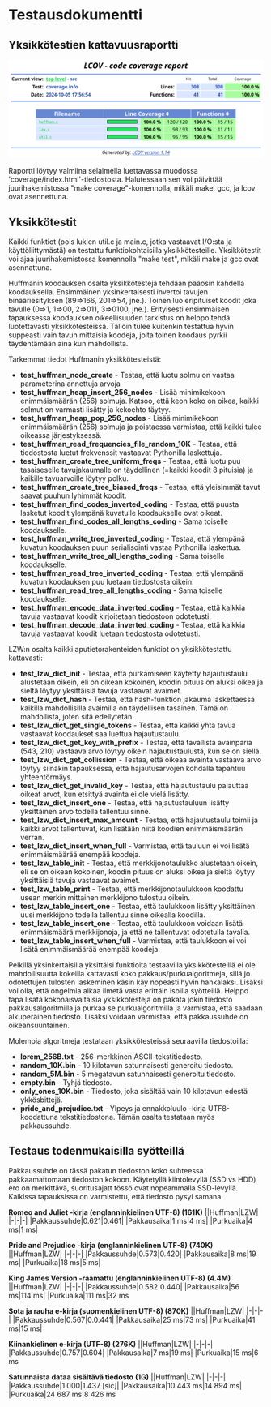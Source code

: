 # Testausdokumentti
## Yksikkötestien kattavuusraportti
![](testikattavuus.png)

Raportti löytyy valmiina selaimella luettavassa muodossa 'coverage/index.html'-tiedostosta.
Halutessaan sen voi päivittää juurihakemistossa "make coverage"-komennolla, mikäli make, gcc, ja lcov ovat asennettuna. 

## Yksikkötestit
Kaikki funktiot (pois lukien util.c ja main.c, jotka vastaavat I/O:sta ja käyttöliittymästä) on testattu funktiokohtaisilla yksikkötesteille. Yksikkötestit voi ajaa juurihakemistossa komennolla "make test", mikäli make ja gcc ovat asennattuna.

Huffmanin koodauksen osalta yksikkötestejä tehdään pääosin kahdella koodauksella. Ensimmäinen yksinkertaisesti invertoi tavujen binääriesityksen (89=>166, 201=>54, jne.). Toinen luo eripituiset koodit joka tavulle (0=>1, 1=>00, 2=>011, 3=>0100, jne.). Erityisesti ensimmäisen tapauksessa koodauksen oikeellisuuden tarkistus on helppo tehdä luotettavasti yksikkötesteissä. Tällöin tulee kuitenkin testattua hyvin suppeasti vain tavun mittaisia koodeja, joita toinen koodaus pyrkii täydentämään aina kun mahdollista.

Tarkemmat tiedot Huffmanin yksikkötesteistä:
* **test_huffman_node_create** - Testaa, että luotu solmu on vastaa parameterina annettuja arvoja
* **test_huffman_heap_insert_256_nodes** - Lisää minimikekoon enimmäismäärän (256) solmuja. Katsoo, että keon koko on oikea, kaikki solmut on varmasti lisätty ja kekoehto täytyy.
* **test_huffman_heap_pop_256_nodes** - Lisää minimikekoon enimmäismäärän (256) solmuja ja poistaessa varmistaa, että kaikki tulee oikeassa järjestyksessä.
* **test_huffman_read_frequencies_file_random_10K** - Testaa, että tiedostosta luetut frekvenssit vastaavat Pythonilla laskettuja.
* **test_huffman_create_tree_uniform_freqs** - Testaa, että luotu puu tasaiseselle tavujakaumalle on täydellinen (=kaikki koodit 8 pituisia) ja kaikille tavuarvoille löytyy polku.
* **test_huffman_create_tree_biased_freqs** - Testaa, että yleisimmät tavut saavat puuhun lyhimmät koodit.
* **test_huffman_find_codes_inverted_coding** - Testaa, että puusta lasketut koodit ylempänä kuvatulle koodaukselle ovat oikeat.
* **test_huffman_find_codes_all_lengths_coding** - Sama toiselle koodaukselle.
* **test_huffman_write_tree_inverted_coding** - Testaa, että ylempänä kuvatun koodauksen puun serialisointi  vastaa Pythonilla laskettua.
* **test_huffman_write_tree_all_lengths_coding** - Sama toiselle koodaukselle.
* **test_huffman_read_tree_inverted_coding** - Testaa, että ylempänä kuvatun koodauksen puu luetaan tiedostosta oikein.
* **test_huffman_read_tree_all_lengths_coding** - Sama toiselle koodaukselle.
* **test_huffman_encode_data_inverted_coding** - Testaa, että kaikkia tavuja vastaavat koodit kirjoitetaan tiedostoon odotetusti.
* **test_huffman_decode_data_inverted_coding** - Testaa, että kaikkia tavuja vastaavat koodit luetaan tiedostosta odotetusti.

LZW:n osalta kaikki aputietorakenteiden funktiot on yksikkötestattu kattavasti:
* **test_lzw_dict_init** - Testaa, että purkamiseen käytetty hajautustaulu alustetaan oikein, eli on oikean kokoinen, koodin pituus on aluksi oikea ja sieltä löytyy yksittäisiä tavuja vastaavat avaimet.
* **test_lzw_dict_hash** - Testaa, että hash-funktion jakauma laskettaessa kaikilla mahdollisilla avaimilla on täydellisen tasainen. Tämä on mahdollista, joten sitä edellytetän.
* **test_lzw_dict_get_single_tokens** - Testaa, että kaikki yhtä tavua vastaavat koodaukset saa luettua hajautustaulu.
* **test_lzw_dict_get_key_with_prefix** - Testaa, että tavallista avainparia (543, 210) vastaava arvo löytyy oikein hajautustaulusta, kun se on siellä.
* **test_lzw_dict_get_collission** - Testaa, että oikeaa avainta vastaava arvo löytyy siinäkin tapauksessa, että hajautusarvojen kohdalla tapahtuu yhteentörmäys.
* **test_lzw_dict_get_invalid_key** - Testaa, että hajautustaulu palauttaa oikeat arvot, kun etsittyä avainta ei ole vielä lisätty.
* **test_lzw_dict_insert_one** - Testaa, että hajautustauluun lisätty yksittäinen arvo todella tallentuu sinne.
* **test_lzw_dict_insert_max_amount** - Testaa, että hajautustaulu toimii ja kaikki arvot tallentuvat, kun lisätään niitä koodien enimmäismäärän verran.
* **test_lzw_dict_insert_when_full** - Varmistaa, että tauluun ei voi lisätä enimmäismäärää enempää koodeja.
* **test_lzw_table_init** - Testaa, että merkkijonotaulukko alustetaan oikein, eli se on oikean kokoinen, koodin pituus on aluksi oikea ja sieltä löytyy yksittäisiä tavuja vastaavat avaimet.
* **test_lzw_table_print** - Testaa, että merkkijonotaulukkoon koodattu usean merkin mittainen merkkijono tulostuu oikein.
* **test_lzw_table_insert_one** - Testaa, että taulukkoon lisätty yksittäinen uusi merkkijono todella tallentuu sinne oikealla koodilla.
* **test_lzw_table_insert_one** - Testaa, että taulukkoon voidaan lisätä enimmäismäärä merkkijonoja, ja että ne tallentuvat odotetulla tavalla.
* **test_lzw_table_insert_when_full** - Varmistaa, että taulukkoon ei voi lisätä enimmäismäärää enempää koodeja.

Pelkillä yksinkertaisilla yksittäisi funktioita testaavilla yksikkötesteillä ei ole mahdollisuutta kokeilla kattavasti koko pakkaus/purkualgoritmeja, sillä jo odotettujen tulosten laskeminen käsin käy nopeasti hyvin hankalaksi. Lisäksi voi olla, että ongelmia alkaa ilmetä vasta erittäin isoilla syötteillä. Helppo tapa lisätä kokonaisvaltaisia yksikkötestejä on pakata jokin tiedosto pakkausalgoritmilla ja purkaa se purkualgoritmilla ja varmistaa, että saadaan alkuperäinen tiedosto. Lisäksi voidaan varmistaa, että pakkaussuhde on oikeansuuntainen.

Molempia algoritmeja testataan yksikkötesteissä seuraavilla tiedostoilla:
- **lorem_256B.txt** - 256-merkkinen ASCII-tekstitiedosto.
- **random_10K.bin** - 10 kilotavun satunnaisesti generoitu tiedosto.
- **random_5M.bin** - 5 megatavun satunnaisesti generoitu tiedosto.
- **empty.bin** - Tyhjä tiedosto.
- **only_ones_10K.bin** - Tiedosto, joka sisältää vain 10 kilotavun edestä ykkösbittejä.
- **pride_and_prejudice.txt** - Ylpeys ja ennakkoluulo -kirja UTF8-koodattuna tekstitiedostona. Tämän osalta testataan myös pakkaussuhde.

## Testaus todenmukaisilla syötteillä
Pakkaussuhde on tässä pakatun tiedoston koko suhteessa pakkaamattomaan tiedoston kokoon. Käytetyllä kiintolevyllä (SSD vs HDD) ero on merkittävä, suoritusajatt tössö ovat nopeammalla SSD-levyllä. Kaikissa tapauksissa on varmistettu, että tiedosto pysyi samana.

**Romeo and Juliet -kirja (englanninkielinen UTF-8) (161K)**
||Huffman|LZW|
|-|-|-|
|Pakkaussuhde|0.621|0.461|
|Pakkausaika|1 ms|4 ms|
|Purkuaika|4 ms|1 ms|

**Pride and Prejudice -kirja (englanninkielinen UTF-8) (740K)**
||Huffman|LZW|
|-|-|-|
|Pakkaussuhde|0.573|0.420|
|Pakkausaika|8 ms|19 ms|
|Purkuaika|18 ms|5 ms|

**King James Version -raamattu (englanninkielinen UTF-8) (4.4M)**
||Huffman|LZW|
|-|-|-|
|Pakkaussuhde|0.582|0.440|
|Pakkausaika|56 ms|114 ms|
|Purkuaika|111 ms|32 ms

**Sota ja rauha e-kirja (suomenkielinen UTF-8) (870K)**
||Huffman|LZW|
|-|-|-|
|Pakkaussuhde|0.567|0.0.441|
|Pakkausaika|25 ms|73 ms|
|Purkuaika|41 ms|15 ms|

**Kiinankielinen e-kirja (UTF-8) (276K)**
||Huffman|LZW|
|-|-|-|
|Pakkaussuhde|0.757|0.604|
|Pakkausaika|7 ms|19 ms|
|Purkuaika|15 ms|6 ms

**Satunnaista dataa sisältävä tiedosto (1G)**
||Huffman|LZW|
|-|-|-|
|Pakkaussuhde|1.000|1.437 [sic]|
|Pakkausaika|10 443 ms|14 894 ms|
|Purkuaika|24 687 ms|8 426 ms